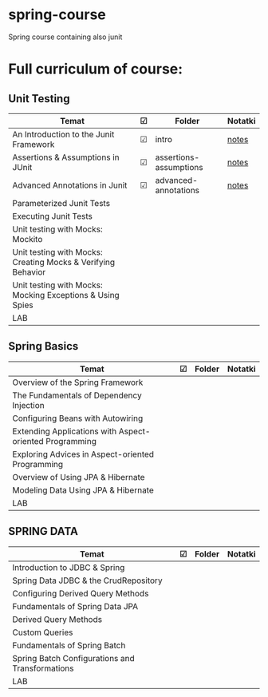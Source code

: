 # spring-course
Spring course containing also junit

# Full curriculum of course:
## Unit Testing

| Temat                                                         | ☑ | Folder |  Notatki  |
|--------------------------------------------------------------|---|--------|--------|
| An Introduction to the Junit Framework                       | ☑ |intro   |[notes](JUnit/intro/notes.md)|
| Assertions & Assumptions in JUnit                            | ☑ |assertions-assumptions|[notes](JUnit/assertions-assumptions/notes.md)|
| Advanced Annotations in Junit                                | ☑ |advanced-annotations|[notes](JUnit/advanced-annotations/notes.md)|
| Parameterized Junit Tests                                    |   |        |        |
| Executing Junit Tests                                        |   |        |        |
| Unit testing with Mocks: Mockito                             |   |        |        |
| Unit testing with Mocks: Creating Mocks & Verifying Behavior |   |        |        |
| Unit testing with Mocks: Mocking Exceptions & Using Spies    |   |        |        |
| LAB                                                          |   |        |        |

## Spring Basics

| Temat                                                 | ☑ | Folder |  Notatki  |
|------------------------------------------------------|---|--------|--------|
| Overview of the Spring Framework                     |   |        |        |
| The Fundamentals of Dependency Injection             |   |        |        |
| Configuring Beans with Autowiring                    |   |        |        |
| Extending Applications with Aspect-oriented Programming |   |        |        |
| Exploring Advices in Aspect-oriented Programming     |   |        |        |
| Overview of Using JPA & Hibernate                    |   |        |        |
| Modeling Data Using JPA & Hibernate                  |   |        |        |
| LAB                                                  |   |        |        |

## SPRING DATA

| Temat                                          | ☑ | Folder |  Notatki  |
|-----------------------------------------------|---|--------|--------|
| Introduction to JDBC & Spring                |   |        |        |
| Spring Data JDBC & the CrudRepository        |   |        |        |
| Configuring Derived Query Methods            |   |        |        |
| Fundamentals of Spring Data JPA              |   |        |        |
| Derived Query Methods                        |   |        |        |
| Custom Queries                               |   |        |        |
| Fundamentals of Spring Batch                 |   |        |        |
| Spring Batch Configurations and Transformations |   |        |        |
| LAB                                           |   |        |        |


